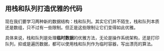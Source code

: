 ## 用栈和队列打造优雅的代码    

现在我们要学习两种新的数据结构：栈和队列。其实它们并不陌生，栈和队列本质还是数组，只不过有一些限制。但正是这些限制让它们变得如此优雅。    

具体来说，栈和队列是处理**临时数据**的优雅方法，无论是操作系统架构，还是打印队列，抑或是遍历数据，都可以使用栈和队列作为临时容器，写出漂亮的算法。